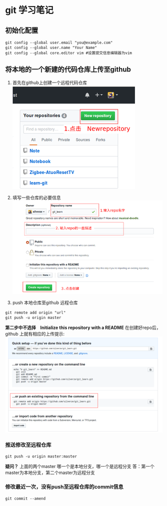 # git 学习笔记

## 初始化配置
```
git config --global user.email "you@example.com"
git config --global user.name "Your Name"
git config --global core.editor vim #设置提交信息编辑器为vim
```
## 将本地的一个新建的代码仓库上传至github
1. 首先在github上创建一个远程代码仓库  
![picture01](../picture/github_create_repo01.png)

2. 填写一些仓库的必要信息  
![picture02](../picture/github_create_repo02.png)

3. push 本地仓库至github 远程仓库  
```
git remote add origin "url"
git push -u origin master
```
**第二步中不选择　Initialize this repository with a README** 在创建好repo后，github 上就有相应的上传提示:  
![picture03](../picture/github_create_repo03.png)  

### 推送修改至远程仓库  
`git push -u origin master:master`

**疑问？** 上面的两个master 哪一个是本地分支，哪一个是远程分支
答：第一个master为本地分支，第二个master为远程分支

### 修改最近一次，没有push至远程仓库的commit信息  
`git commit --amend`
